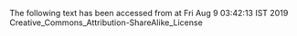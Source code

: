 The following text has been accessed from at Fri Aug 9 03:42:13 IST 2019
Creative_Commons_Attribution-ShareAlike_License
